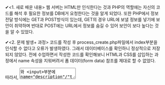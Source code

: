 ✔<1. 새로 배운 내용>
웹 서버는 HTML만 인식한다는 것과 PHP의 역할에는 자신의 코드를 해석 후 필요한 정보를 DB에거 요청한다는 것을 알게 되었다. 
또한 PHP에서 정보 전달 방식에는 GET과 POST방식이 있는데, GET의 경우 URL에 보낼 정보를 넣기에 보안이 취약하며 반대로 POST에는 URL에서 정보를 숨길 수 있어 보안이 보다 높다는 것을 알 수 있었다.


✔<2. 문제 발생+ 과정>
코드를 작성 후 process_create.php파일에서 index부분을 인식할 수 없다고 오류가 발생하였다.
그래서 데이터베이스를 확인하니 정상적으로 저장되지 않았다.
전에 수업하면서 작성한 코드를 확인해보니 HTML과 CSS를 삽입하는 과정에서 name 속성을 지워버려서 폼 데이터(form data) 참조를 제대로 할 수 없었다.

따라서, <textarea>와 <input>부분에 name="description"/"title"을 추가해주니 제대로 작동하였다.
 <img src="https://user-images.githubusercontent.com/53109557/93036655-7c987d00-f67b-11ea-8248-673f07a6126f.jpg" width = "90" height="90">
<img src="https://user-images.githubusercontent.com/53109557/93036731-a2be1d00-f67b-11ea-9201-218fbe83de2f.jpg">



✔<3. 참고할 만한 내용>
HTML코드는 해석이 쉽게 되는 반면, PHP코드는 해석하는데 많은 시간이 걸리고 심지어 해석이 안되는 코드들도 존재하였다. 
따라서, 다시 수업 자료를 차근차근 보는 것을 추천한다
PHP내부에 HTML을 삽입 하고 싶을 경우 https://doorbw.tistory.com/67 참고

✔<4. 회고>
+) DB에대해서는 이론, 혹은 SQL자체만 배워왔지 실제로 웹 서버와 연동하는 것은 처음 배워서 정말 신선한 수업이었다.
-) 아무래도 집에 있다보니 자꾸 과제를 미루게 되어서 마감 1일전에 과제를 올린다...-3-
!) 과제를 미리미리 하자! 그리고 수업영상 보는 것은 한번으로는 부족한거 같으니 복습하자!
